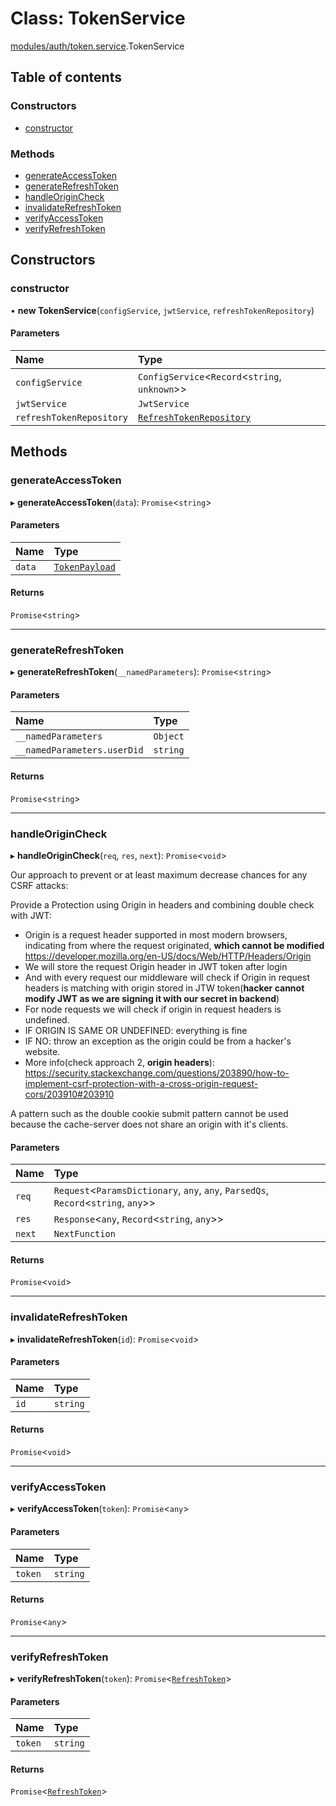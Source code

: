# Class: TokenService

[modules/auth/token.service](../modules/modules_auth_token_service.md).TokenService

## Table of contents

### Constructors

- [constructor](modules_auth_token_service.TokenService.md#constructor)

### Methods

- [generateAccessToken](modules_auth_token_service.TokenService.md#generateaccesstoken)
- [generateRefreshToken](modules_auth_token_service.TokenService.md#generaterefreshtoken)
- [handleOriginCheck](modules_auth_token_service.TokenService.md#handleorigincheck)
- [invalidateRefreshToken](modules_auth_token_service.TokenService.md#invalidaterefreshtoken)
- [verifyAccessToken](modules_auth_token_service.TokenService.md#verifyaccesstoken)
- [verifyRefreshToken](modules_auth_token_service.TokenService.md#verifyrefreshtoken)

## Constructors

### constructor

• **new TokenService**(`configService`, `jwtService`, `refreshTokenRepository`)

#### Parameters

| Name | Type |
| :------ | :------ |
| `configService` | `ConfigService`<`Record`<`string`, `unknown`\>\> |
| `jwtService` | `JwtService` |
| `refreshTokenRepository` | [`RefreshTokenRepository`](modules_auth_refreshToken_repository.RefreshTokenRepository.md) |

## Methods

### generateAccessToken

▸ **generateAccessToken**(`data`): `Promise`<`string`\>

#### Parameters

| Name | Type |
| :------ | :------ |
| `data` | [`TokenPayload`](../interfaces/modules_auth_token_service.TokenPayload.md) |

#### Returns

`Promise`<`string`\>

___

### generateRefreshToken

▸ **generateRefreshToken**(`__namedParameters`): `Promise`<`string`\>

#### Parameters

| Name | Type |
| :------ | :------ |
| `__namedParameters` | `Object` |
| `__namedParameters.userDid` | `string` |

#### Returns

`Promise`<`string`\>

___

### handleOriginCheck

▸ **handleOriginCheck**(`req`, `res`, `next`): `Promise`<`void`\>

Our approach to prevent or at least maximum decrease chances for any CSRF attacks:

Provide a Protection using Origin in headers and combining double check with JWT:
* Origin is a request header supported in most modern browsers, indicating from where the request originated, **which cannot be modified** <https://developer.mozilla.org/en-US/docs/Web/HTTP/Headers/Origin>
* We will store the request Origin header in JWT token after login
* And with every request our middleware will check if Origin in request headers is matching with origin stored in JTW token(**hacker cannot modify JWT as we are signing it with our secret in backend**)
* For node requests we will check if origin in request headers is undefined.
* IF ORIGIN IS SAME OR UNDEFINED: everything is fine
* IF NO: throw an exception as the origin could be from a hacker's website.
* More info(check approach 2, **origin headers**): <https://security.stackexchange.com/questions/203890/how-to-implement-csrf-protection-with-a-cross-origin-request-cors/203910#203910>

A pattern such as the double cookie submit pattern cannot be used because the cache-server does not share an origin with it's clients.

#### Parameters

| Name | Type |
| :------ | :------ |
| `req` | `Request`<`ParamsDictionary`, `any`, `any`, `ParsedQs`, `Record`<`string`, `any`\>\> |
| `res` | `Response`<`any`, `Record`<`string`, `any`\>\> |
| `next` | `NextFunction` |

#### Returns

`Promise`<`void`\>

___

### invalidateRefreshToken

▸ **invalidateRefreshToken**(`id`): `Promise`<`void`\>

#### Parameters

| Name | Type |
| :------ | :------ |
| `id` | `string` |

#### Returns

`Promise`<`void`\>

___

### verifyAccessToken

▸ **verifyAccessToken**(`token`): `Promise`<`any`\>

#### Parameters

| Name | Type |
| :------ | :------ |
| `token` | `string` |

#### Returns

`Promise`<`any`\>

___

### verifyRefreshToken

▸ **verifyRefreshToken**(`token`): `Promise`<[`RefreshToken`](modules_auth_refreshToken_model.RefreshToken.md)\>

#### Parameters

| Name | Type |
| :------ | :------ |
| `token` | `string` |

#### Returns

`Promise`<[`RefreshToken`](modules_auth_refreshToken_model.RefreshToken.md)\>
